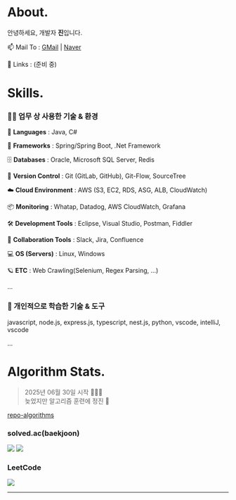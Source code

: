 About.
======

안녕하세요, 개발자 **진**입니다.

📫 Mail To : [GMail](mailto:lj7812@gmail.com) | [Naver](mailto:ivynk@naver.com) 

🔗 Links : (준비 중)  


Skills.
=======

### 🧑‍💻 업무 상 사용한 기술 & 환경

📝 **Languages** : Java, C#

🌱 **Frameworks** : Spring/Spring Boot, .Net Framework  

🗄️ **Databases** : Oracle, Microsoft SQL Server, Redis  

🔀 **Version Control** : Git (GitLab, GitHub), Git-Flow, SourceTree  

☁️ **Cloud Environment** : AWS (S3, EC2, RDS, ASG, ALB, CloudWatch)  

📦 **Monitoring** : Whatap, Datadog, AWS CloudWatch, Grafana  

🛠️ **Development Tools** : Eclipse, Visual Studio, Postman, Fiddler  

💬 **Collaboration Tools** : Slack, Jira, Confluence  

💻 **OS (Servers)** : Linux, Windows  

🪐 **ETC** : Web Crawling(Selenium, Regex Parsing, ...)

...  

  

### 📖 개인적으로 학습한 기술 & 도구

javascript, node.js, express.js, typescript, nest.js, python, vscode, intelliJ, vscode  

...   

Algorithm Stats.
================

> 2025년 06월 30일 시작 🏃‍♀️‍➡️  
> 늦었지만 알고리즘 훈련에 정진 🥵  

[repo-algorithms](https://github.com/eljay0921/algorithms)

### solved.ac(baekjoon) 

[![](http://mazassumnida.wtf/api/v2/generate_badge?boj=lj7812)](https://solved.ac/profile/lj7812)
[![](http://mazandi.herokuapp.com/api?handle=lj7812&theme=dark)](https://solved.ac/profile/lj7812)

### LeetCode

 [![](https://leetcard.jacoblin.cool/lj7812?theme=unicorn)](https://leetcode.com/u/lj7812/)


---
